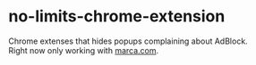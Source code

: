 # no-limits-chrome-extension
Chrome extenses that hides popups complaining about AdBlock.  
Right now only working with [marca.com](https://marca.com).
